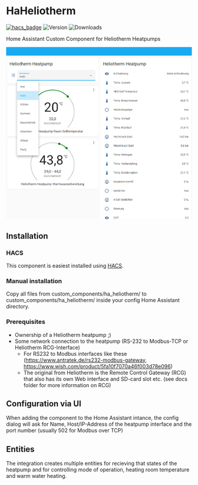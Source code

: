 # HaHeliotherm
[![hacs_badge](https://img.shields.io/badge/HACS-Custom-orange.svg)](https://github.com/custom-components/hacs)
![Version](https://img.shields.io/github/v/release/mbuchber/ha_heliotherm?style=plastic)
![Downloads](https://img.shields.io/github/downloads/mbuchber/ha_heliotherm/total)

Home Assistant Custom Component for Heliotherm Heatpumps

![Example screenshot of dashboard](/Screenshot.png)

## Installation

### HACS

This component is easiest installed using [HACS](https://github.com/custom-components/hacs).

### Manual installation

Copy all files from custom_components/ha_heliotherm/ to custom_components/ha_heliotherm/ inside your config Home Assistant directory.

### Prerequisites
- Ownership of a Heliotherm heatpump ;)
- Some network connection to the heatpump (RS-232 to Modbus-TCP or Heliotherm RCG-Interface)
    - For RS232 to Modbus interfaces like these (https://www.antratek.de/rs232-modbus-gateway, https://www.wish.com/product/5fa10f7070a46f003d78e096)
    - The original from Heliotherm is the Remote Control Gateway (RCG) that also has its own Web interface and SD-card slot etc. (see docs folder for more information on RCG)    

## Configuration via UI
When adding the component to the Home Assistant intance, the config dialog will ask for Name, Host/IP-Address of the heatpump interface and the port number (usually 502 for Modbus over TCP)

## Entities

The integration creates multiple entities for recieving that states of the heatpump and for controlling mode of operation, heating room temperature and warm water heating.
